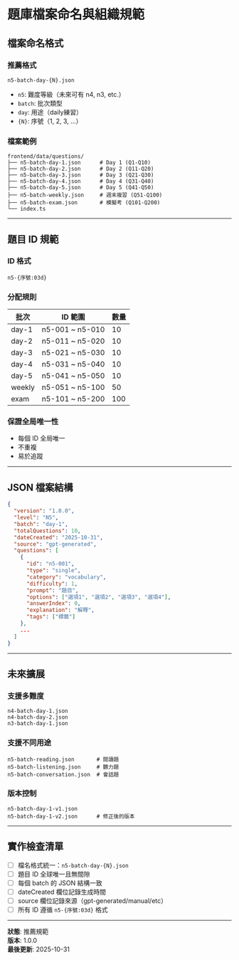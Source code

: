 # 題庫檔案命名與組織規範

## 檔案命名格式

### 推薦格式
```
n5-batch-day-{N}.json
```

- `n5`: 難度等級（未來可有 n4, n3, etc.）
- `batch`: 批次類型
- `day`: 用途（daily練習）
- `{N}`: 序號（1, 2, 3, ...）

### 檔案範例
```
frontend/data/questions/
├── n5-batch-day-1.json      # Day 1 (Q1-Q10)
├── n5-batch-day-2.json      # Day 2 (Q11-Q20)
├── n5-batch-day-3.json      # Day 3 (Q21-Q30)
├── n5-batch-day-4.json      # Day 4 (Q31-Q40)
├── n5-batch-day-5.json      # Day 5 (Q41-Q50)
├── n5-batch-weekly.json     # 週末複習 (Q51-Q100)
├── n5-batch-exam.json       # 模擬考 (Q101-Q200)
└── index.ts
```

---

## 題目 ID 規範

### ID 格式
```
n5-{序號:03d}
```

### 分配規則

| 批次 | ID 範圍 | 數量 |
|------|--------|------|
| day-1 | n5-001 ~ n5-010 | 10 |
| day-2 | n5-011 ~ n5-020 | 10 |
| day-3 | n5-021 ~ n5-030 | 10 |
| day-4 | n5-031 ~ n5-040 | 10 |
| day-5 | n5-041 ~ n5-050 | 10 |
| weekly | n5-051 ~ n5-100 | 50 |
| exam | n5-101 ~ n5-200 | 100 |

### 保證全局唯一性
- 每個 ID 全局唯一
- 不重複
- 易於追蹤

---

## JSON 檔案結構

```json
{
  "version": "1.0.0",
  "level": "N5",
  "batch": "day-1",
  "totalQuestions": 10,
  "dateCreated": "2025-10-31",
  "source": "gpt-generated",
  "questions": [
    {
      "id": "n5-001",
      "type": "single",
      "category": "vocabulary",
      "difficulty": 1,
      "prompt": "題目",
      "options": ["選項1", "選項2", "選項3", "選項4"],
      "answerIndex": 0,
      "explanation": "解釋",
      "tags": ["標籤"]
    },
    ...
  ]
}
```

---

## 未來擴展

### 支援多難度
```
n4-batch-day-1.json
n4-batch-day-2.json
n3-batch-day-1.json
```

### 支援不同用途
```
n5-batch-reading.json       # 閱讀題
n5-batch-listening.json     # 聽力題
n5-batch-conversation.json  # 會話題
```

### 版本控制
```
n5-batch-day-1-v1.json
n5-batch-day-1-v2.json      # 修正後的版本
```

---

## 實作檢查清單

- [ ] 檔名格式統一：`n5-batch-day-{N}.json`
- [ ] 題目 ID 全球唯一且無間隙
- [ ] 每個 batch 的 JSON 結構一致
- [ ] dateCreated 欄位記錄生成時間
- [ ] source 欄位記錄來源（gpt-generated/manual/etc）
- [ ] 所有 ID 遵循 `n5-{序號:03d}` 格式

---

**狀態**: 推薦規範  
**版本**: 1.0.0  
**最後更新**: 2025-10-31
